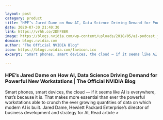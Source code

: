 ```yaml
---

layout: post
category: product
title: "HPE’s Jared Dame on How AI, Data Science Driving Demand for Powerful New Workstations"
date: 2020-07-30 21:40:30
link: https://vrhk.co/2DhF8BR
image: https://blogs.nvidia.com/wp-content/uploads/2018/05/ai-podcast.jpg
domain: blogs.nvidia.com
author: "The Official NVIDIA Blog"
icon: https://blogs.nvidia.com/favicon.ico
excerpt: "Smart phones, smart devices, the cloud — if it seems like AI is everywhere, that’s because it is. That makes more essential than ever the powerful workstations able to crunch the ever growing quantities of data on which modern AI is built. Jared Dame, Hewlett Packard Enterprise’s director of business development and strategy for AI, Read article &gt;"

---
```


### HPE’s Jared Dame on How AI, Data Science Driving Demand for Powerful New Workstations | The Official NVIDIA Blog

Smart phones, smart devices, the cloud — if it seems like AI is everywhere, that’s because it is. That makes more essential than ever the powerful workstations able to crunch the ever growing quantities of data on which modern AI is built. Jared Dame, Hewlett Packard Enterprise’s director of business development and strategy for AI, Read article &gt;